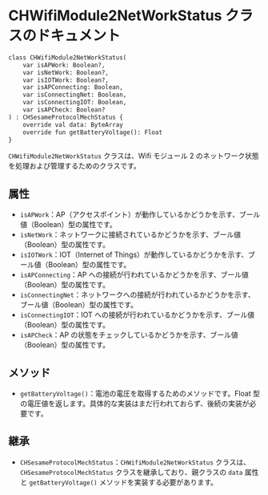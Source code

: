# CHWifiModule2NetWorkStatus クラスのドキュメント

```svg
class CHWifiModule2NetWorkStatus(
    var isAPWork: Boolean?,
    var isNetWork: Boolean?,
    var isIOTWork: Boolean?,
    var isAPConnecting: Boolean,
    var isConnectingNet: Boolean,
    var isConnectingIOT: Boolean,
    var isAPCheck: Boolean?
) : CHSesameProtocolMechStatus {
    override val data: ByteArray
    override fun getBatteryVoltage(): Float 
}


```

`CHWifiModule2NetWorkStatus` クラスは、Wifi モジュール 2 のネットワーク状態を処理および管理するためのクラスです。

## 属性

- `isAPWork`：AP（アクセスポイント）が動作しているかどうかを示す、ブール値（Boolean）型の属性です。
- `isNetWork`：ネットワークに接続されているかどうかを示す、ブール値（Boolean）型の属性です。
- `isIOTWork`：IOT（Internet of Things）が動作しているかどうかを示す、ブール値（Boolean）型の属性です。
- `isAPConnecting`：AP への接続が行われているかどうかを示す、ブール値（Boolean）型の属性です。
- `isConnectingNet`：ネットワークへの接続が行われているかどうかを示す、ブール値（Boolean）型の属性です。
- `isConnectingIOT`：IOT への接続が行われているかどうかを示す、ブール値（Boolean）型の属性です。
- `isAPCheck`：AP の状態をチェックしているかどうかを示す、ブール値（Boolean）型の属性です。

## メソッド

- `getBatteryVoltage()`：電池の電圧を取得するためのメソッドです。Float 型の電圧値を返します。具体的な実装はまだ行われておらず、後続の実装が必要です。

## 継承

- `CHSesameProtocolMechStatus`：`CHWifiModule2NetWorkStatus` クラスは、`CHSesameProtocolMechStatus` クラスを継承しており、親クラスの `data` 属性と `getBatteryVoltage()` メソッドを実装する必要があります。
